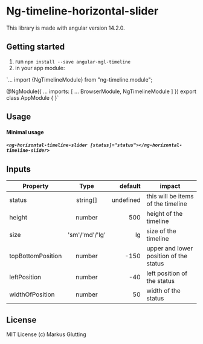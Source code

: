 # Ng-timeline-horizontal-slider

This library is made with angular version 14.2.0.

## Getting started

1. run `npm install --save angular-mgl-timeline`
2. in your app module:

`...
import {NgTimelineModule} from "ng-timeline.module";

@NgModule({
...
imports: [
...
BrowserModule,
NgTimelineModule
]
})
export class AppModule { }`

## Usage

#### Minimal usage

##### `<ng-horizontal-timeline-slider [status]="status"></ng-horizontal-timeline-slider>`

## Inputs
| Property |      Type      |   default | impact                                 |
|----------|:--------------:|----------:|----------------------------------------|
| status   |    string[]    | undefined | this will be items of the timeline     |
| height   |     number     |       500 | height of the timeline                 |
| size     | 'sm'/'md'/'lg' |        lg | size of the timeline                   |
| topBottomPosition     |     number     |      -150 | upper and lower position of the status |
| leftPosition     |     number     |       -40 | left position of the status            |
| widthOfPosition     |     number     |        50 | width of the status                    |



## License
MIT License (c) Markus Glutting
